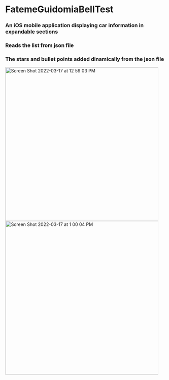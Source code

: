 # FatemeGuidomiaBellTest

### An iOS mobile application displaying car information in expandable sections
### Reads the list from json file
### The stars and bullet points added dinamically from the json file


<img width="482" alt="Screen Shot 2022-03-17 at 12 59 03 PM" src="https://user-images.githubusercontent.com/74426671/158854141-a2a2ec36-b63e-4433-bb2b-f2dbee94228f.png">

<img width="482" alt="Screen Shot 2022-03-17 at 1 00 04 PM" src="https://user-images.githubusercontent.com/74426671/158854159-09db5adf-c3f9-45e1-a4a1-bff0cd984a6f.png">


